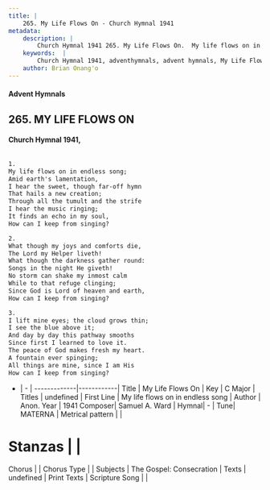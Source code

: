 ```yaml
---
title: |
    265. My Life Flows On - Church Hymnal 1941
metadata:
    description: |
        Church Hymnal 1941 265. My Life Flows On.  My life flows on in endless song;  Amid earth's lamentation,  I hear the sweet, though far-off hymn  That hails a new creation;  Through all the tumult and the strife  I hear the music ringing;  It finds an echo in my soul,  How can I keep from singing?  
    keywords:  |
        Church Hymnal 1941, adventhymnals, advent hymnals, My Life Flows On, My life flows on in endless song. 
    author: Brian Onang'o
---
```


#### Advent Hymnals
## 265. MY LIFE FLOWS ON
####  Church Hymnal 1941,

```txt

1.
My life flows on in endless song; 
Amid earth's lamentation, 
I hear the sweet, though far-off hymn 
That hails a new creation; 
Through all the tumult and the strife 
I hear the music ringing; 
It finds an echo in my soul, 
How can I keep from singing? 

2.
What though my joys and comforts die, 
The Lord my Helper liveth! 
What though the darkness gather round: 
Songs in the night He giveth! 
No storm can shake my inmost calm 
While to that refuge clinging; 
Since God is Lord of heaven and earth, 
How can I keep from singing? 

3.
I lift mine eyes; the cloud grows thin; 
I see the blue above it; 
And day by day this pathway smooths 
Since first I learned to love it. 
The peace of God makes fresh my heart. 
A fountain ever spinging; 
All things are mine, since I am His 
How can I keep from singing?


```

- |   -  |
-------------|------------|
Title | My Life Flows On |
Key | C Major |
Titles | undefined |
First Line | My life flows on in endless song |
Author | Anon.
Year | 1941
Composer| Samuel A. Ward |
Hymnal|  - |
Tune| MATERNA |
Metrical pattern | |
# Stanzas |  |
Chorus |  |
Chorus Type |  |
Subjects | The Gospel: Consecration |
Texts | undefined |
Print Texts | 
Scripture Song |  |
    
